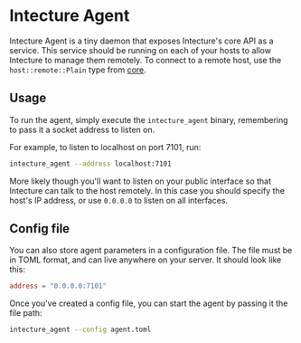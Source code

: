 # Intecture Agent

Intecture Agent is a tiny daemon that exposes Intecture's core API as a service. This service should be running on each of your hosts to allow Intecture to manage them remotely. To connect to a remote host, use the `host::remote::Plain` type from [core](../core/).

## Usage

To run the agent, simply execute the `intecture_agent` binary, remembering to pass it a socket address to listen on.

For example, to listen to localhost on port 7101, run:

```sh
intecture_agent --address localhost:7101
```

More likely though you'll want to listen on your public interface so that Intecture can talk to the host remotely. In this case you should specify the host's IP address, or use `0.0.0.0` to listen on all interfaces.

## Config file

You can also store agent parameters in a configuration file. The file must be in TOML format, and can live anywhere on your server. It should look like this:

```toml
address = "0.0.0.0:7101"
```

Once you've created a config file, you can start the agent by passing it the file path:

```sh
intecture_agent --config agent.toml
```
